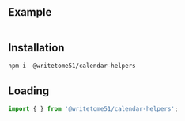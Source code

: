 # 



## Example


```ts

```

## Installation
```bash
npm i  @writetome51/calendar-helpers
```

## Loading
```js
import { } from '@writetome51/calendar-helpers';
```
